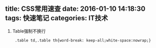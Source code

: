 title: CSS常用速查
date: 2016-01-10 14:18:30
tags: 快速笔记
categories: IT技术
---

1. Table强制不换行

        .table td,.table th{word-break: keep-all;white-space:nowrap;}
        
        

